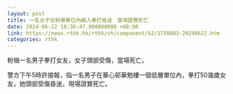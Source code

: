 ```yaml
---
layout: post
title: 一名女子在粉嶺單位內被人拳打昏迷　當場證實死亡
date: 2024-06-22 18:36:47.000000000 +08:00
link: https://news.rthk.hk/rthk/ch/component/k2/1758603-20240622.htm
categories: rthk
---
```


粉嶺一名男子拳打女友，女子頭部受傷，當場死亡。

警方下午5時許接報，指一名男子在華心邨華勉樓一個低層單位內，拳打50幾歲女友，她頭部受傷昏迷，現場證實死亡。
